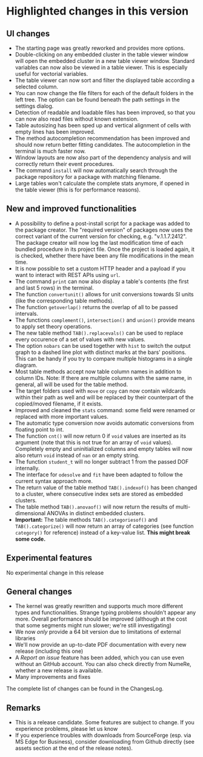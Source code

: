 # Highlighted changes in this version

## UI changes

- The starting page was greatly reworked and provides more options.
- Double-clicking on any embedded cluster in the table viewer window will open the embedded cluster in a new table viewer window. Standard variables can now also be viewed in a table viewer. This is especially useful for vectorial variables.
- The table viewer can now sort and filter the displayed table according a selected column.
- You can now change the file filters for each of the default folders in the left tree. The option can be found beneath the path settings in the settings dialog.
- Detection of readable and loadable files has been improved, so that you can now also read files without known extension.
- Table autosizing has been sped up and vertical alignment of cells with empty lines has been improved.
- The method autocompletion recommendation has been improved and should now return better fitting candidates. The autocompletion in the terminal is much faster now.
- Window layouts are now also part of the dependency analysis and will correctly return their event procedures.
- The command `install` will now automatically search through the package repository for a package with matching filename.
- Large tables won't calculate the complete stats anymore, if opened in the table viewer (this is for performance reasons).

## New and improved functionalities

- A possibility to define a post-install script for a package was added to the package creator. The "required version" of packages now uses the correct variant of the current version for checking, e.g. "v.1.1.7.2412". The package creator will now log the last modification time of each bundled procedure in its project file. Once the project is loaded again, it is checked, whether there have been any file modifications in the mean time.
- It is now possible to set a custom HTTP header and a payload if you want to interact with REST APIs using `url`.
- The command `print` can now also display a table's contents (the first and last 5 rows) in the terminal.
- The function `convertunit()` allows for unit conversions towards SI units (like the corresponding table methods).
- The function `getoverlap()` returns the overlap of all to be passed intervals.
- The functions `complement()`, `intersection()` and `union()` provide means to apply set theory operations.
- The new table method `TAB().replacevals()` can be used to replace every occurence of a set of values with new values.
- The option `nobars` can be used together with `hist` to switch the output graph to a dashed line plot with distinct marks at the bars' positions. This can be handy if you try to compare multiple histograms in a single diagram.
- Most table methods accept now table column names in addition to column IDs. Note: If there are multiple columns with the same name, in general, all will be used for the table method.
- The target folders used with `move` or `copy` can now contain wildcards within their path as well and will be replaced by their counterpart of the copied/moved filename, if it exists.
- Improved and cleaned the `stats` command: some field were renamed or replaced with more important values.
- The automatic type conversion now avoids automatic conversions from floating point to int.
- The function `cnt()` will now return 0 if `void` values are inserted as its argument (note that this is not true for an array of `void` values). Completely empty and uninitialized columns and empty tables will now also return `void` instead of `nan` or an empty string.
- The function `student_t` will no longer subtract 1 from the passed DOF internally.
- The interface for `odesolve` and `fit` have been adapted to follow the current syntax approach more.
- The return value of the table method `TAB().indexof()` has been changed to a cluster, where consecutive index sets are stored as embedded clusters.
- The table method `TAB().anovaof()` will now return the results of multi-dimensional ANOVAs in distinct embedded clusters.
- **Important:** The table methods `TAB().categoriesof()` and `TAB().categorize()` will now return an array of categories (see function `category()` for reference) instead of a key-value list. **This might break some code.**

## Experimental features

No experimental change in this release

## General changes

- The kernel was greatly rewritten and supports much more different types and functionalities. Strange typing problems shouldn't appear any more. Overall performance should be improved (although at the cost that some segments might run slower; we're still investigating)
- We now *only* provide a 64 bit version due to limitations of external libraries
- We'll now provide an up-to-date PDF documentation with every new release (including this one)
- A *Report an issue* feature has been added, which you can use even without an GitHub account. You can also check directly from NumeRe, whether a new release is available.
- Many improvements and fixes

The complete list of changes can be found in the ChangesLog.

## Remarks

- This is a release candidate. Some features are subject to change. If you experience problems, please let us know
- If you experience troubles with downloads from SourceForge (esp. via MS Edge for Business), consider downloading from Github directly (see assets section at the end of the release notes).